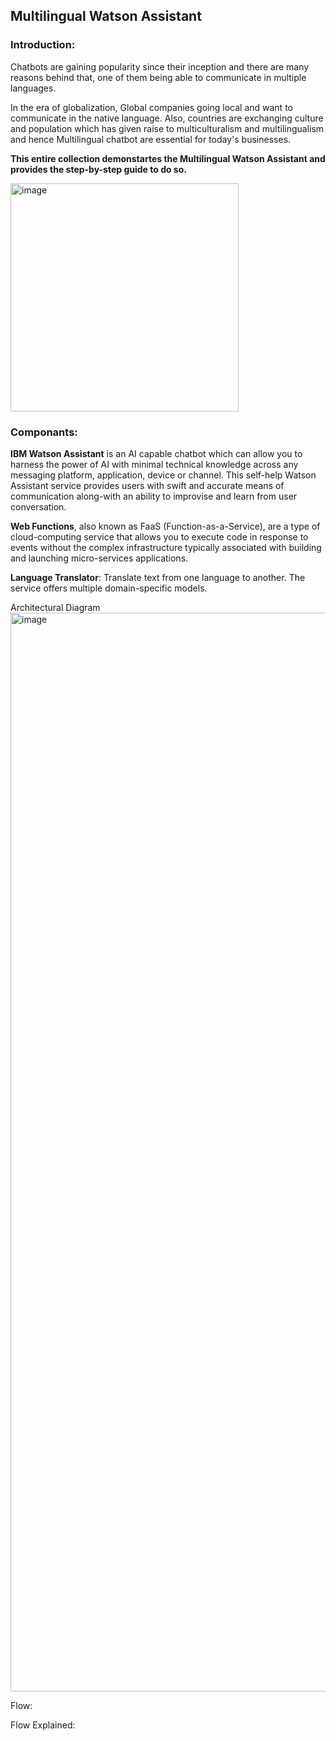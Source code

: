 ## Multilingual Watson Assistant
### Introduction:
Chatbots are gaining popularity since their inception and there are many reasons behind that, one of them being able to communicate in multiple languages. 

In the era of globalization, Global companies going local and want to communicate in the native language. Also, countries are exchanging culture and population which has given raise to multiculturalism and multilingualism and hence Multilingual chatbot are essential for today's businesses.

**This entire collection demonstartes the Multilingual Watson Assistant and provides the step-by-step guide to do so.**

<img width="365" alt="image" src="https://user-images.githubusercontent.com/114666786/209671640-66cc4984-2652-4e93-9f59-e6a3aa7c3bb4.png">

### Componants:

**IBM Watson Assistant** is an AI capable chatbot which can allow you to harness the power of AI with minimal technical knowledge across any messaging platform, application, device or channel. This self-help Watson Assistant service provides users with swift and accurate means of communication along-with an ability to improvise and learn from user conversation.
 
**Web Functions**, also known as FaaS (Function-as-a-Service), are a type of cloud-computing service that allows you to execute code in response to events without the complex infrastructure typically associated with building and launching micro-services applications.

**Language Translator**: Translate text from one language to another. The service offers multiple domain-specific models.

Architectural Diagram
<img width="1726" alt="image" src="https://user-images.githubusercontent.com/114666786/209670919-3025b2f5-399b-4892-a8ab-86367ca943f5.png">

Flow:

Flow Explained:
